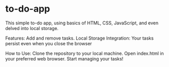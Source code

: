 # to-do-app
This simple to-do app, using basics of HTML, CSS, JavaScript, and even delved into local storage.

Features: Add and remove tasks. Local Storage Integration: Your tasks persist even when you close the browser

How to Use: Clone the repository to your local machine. Open index.html in your preferred web browser. Start managing your tasks!
